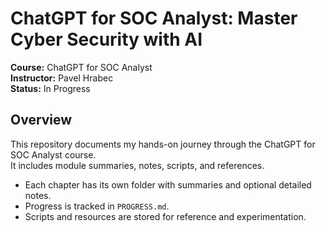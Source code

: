 # ChatGPT for SOC Analyst: Master Cyber Security with AI

**Course:** ChatGPT for SOC Analyst  
**Instructor:** Pavel Hrabec  
**Status:** In Progress

## Overview

This repository documents my hands-on journey through the ChatGPT for SOC Analyst course.  
It includes module summaries, notes, scripts, and references.

- Each chapter has its own folder with summaries and optional detailed notes.
- Progress is tracked in `PROGRESS.md`.
- Scripts and resources are stored for reference and experimentation.
